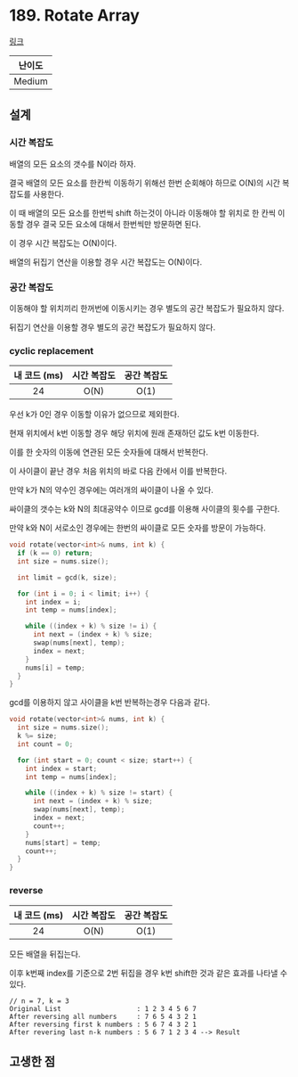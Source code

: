 # 189. Rotate Array

[링크](https://leetcode.com/problems/rotate-array/)

| 난이도 |
| :----: |
| Medium |

## 설계

### 시간 복잡도

배열의 모든 요소의 갯수를 N이라 하자.

결국 배열의 모든 요소를 한칸씩 이동하기 위해선 한번 순회해야 하므로 O(N)의 시간 복잡도를 사용한다.

이 때 배열의 모든 요소를 한번씩 shift 하는것이 아니라 이동해야 할 위치로 한 칸씩 이동할 경우 결국 모든 요소에 대해서 한번씩만 방문하면 된다.

이 경우 시간 복잡도는 O(N)이다.

배열의 뒤집기 연산을 이용할 경우 시간 복잡도는 O(N)이다.

### 공간 복잡도

이동해야 할 위치끼리 한꺼번에 이동시키는 경우 별도의 공간 복잡도가 필요하지 않다.

뒤집기 연산을 이용할 경우 별도의 공간 복잡도가 필요하지 않다.

### cyclic replacement

| 내 코드 (ms) | 시간 복잡도 | 공간 복잡도 |
| :----------: | :---------: | :---------: |
|      24      |    O(N)     |    O(1)     |

우선 k가 0인 경우 이동할 이유가 없으므로 제외한다.

현재 위치에서 k번 이동할 경우 해당 위치에 원래 존재하던 값도 k번 이동한다.

이를 한 숫자의 이동에 연관된 모든 숫자들에 대해서 반복한다.

이 사이클이 끝난 경우 처음 위치의 바로 다음 칸에서 이를 반복한다.

만약 k가 N의 약수인 경우에는 여러개의 싸이클이 나올 수 있다.

싸이클의 갯수는 k와 N의 최대공약수 이므로 gcd를 이용해 사이클의 횟수를 구한다.

만약 k와 N이 서로소인 경우에는 한번의 싸이클로 모든 숫자를 방문이 가능하다.

```cpp
void rotate(vector<int>& nums, int k) {
  if (k == 0) return;
  int size = nums.size();

  int limit = gcd(k, size);

  for (int i = 0; i < limit; i++) {
    int index = i;
    int temp = nums[index];

    while ((index + k) % size != i) {
      int next = (index + k) % size;
      swap(nums[next], temp);
      index = next;
    }
    nums[i] = temp;
  }
}
```

gcd를 이용하지 않고 사이클을 k번 반복하는경우 다음과 같다.

```cpp
void rotate(vector<int>& nums, int k) {
  int size = nums.size();
  k %= size;
  int count = 0;

  for (int start = 0; count < size; start++) {
    int index = start;
    int temp = nums[index];

    while ((index + k) % size != start) {
      int next = (index + k) % size;
      swap(nums[next], temp);
      index = next;
      count++;
    }
    nums[start] = temp;
    count++;
  }
}
```

### reverse

| 내 코드 (ms) | 시간 복잡도 | 공간 복잡도 |
| :----------: | :---------: | :---------: |
|      24      |    O(N)     |    O(1)     |

모든 배열을 뒤집는다.

이후 k번째 index를 기준으로 2번 뒤집을 경우 k번 shift한 것과 같은 효과를 나타낼 수 있다.

```plain_text
// n = 7, k = 3
Original List                   : 1 2 3 4 5 6 7
After reversing all numbers     : 7 6 5 4 3 2 1
After reversing first k numbers : 5 6 7 4 3 2 1
After revering last n-k numbers : 5 6 7 1 2 3 4 --> Result
```

## 고생한 점
